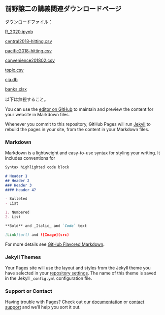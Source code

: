 ## 前野譲二の講義関連ダウンロードページ

ダウンロードファイル：

[R_2020.ipynb](https://joji.github.io/R_2020.ipynb)

[central2018-hitting.csv](https://joji.github.io/central2018-hitting.csv)

[pacific2018-hitting.csv](https://joji.github.io/pacific2018-hitting.csv)

[convenience201802.csv](https://joji.github.io/convenience201802.csv)

[topix.csv](https://joji.github.io/topix.csv)

[cia.db](https://joji.github.io/cia.db)

[banks.xlsx](https://joji.github.io/banks.xlsx)

以下は無視すること。

You can use the [editor on GitHub](https://github.com/joji/joji.github.io/edit/master/README.md) to maintain and preview the content for your website in Markdown files.

Whenever you commit to this repository, GitHub Pages will run [Jekyll](https://jekyllrb.com/) to rebuild the pages in your site, from the content in your Markdown files.

### Markdown

Markdown is a lightweight and easy-to-use syntax for styling your writing. It includes conventions for

```markdown
Syntax highlighted code block

# Header 1
## Header 2
### Header 3
#### Header 4?

- Bulleted
- List

1. Numbered
2. List

**Bold** and _Italic_ and `Code` text

[Link](url) and ![Image](src)
```

For more details see [GitHub Flavored Markdown](https://guides.github.com/features/mastering-markdown/).

### Jekyll Themes

Your Pages site will use the layout and styles from the Jekyll theme you have selected in your [repository settings](https://github.com/joji/joji.github.io/settings). The name of this theme is saved in the Jekyll `_config.yml` configuration file.

### Support or Contact

Having trouble with Pages? Check out our [documentation](https://help.github.com/categories/github-pages-basics/) or [contact support](https://github.com/contact) and we’ll help you sort it out.
